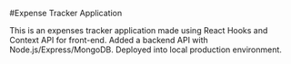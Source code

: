 #Expense Tracker Application 

This is an expenses tracker application made using React Hooks and Context API for front-end. 
Added a backend API with Node.js/Express/MongoDB. 
Deployed into local production environment.
